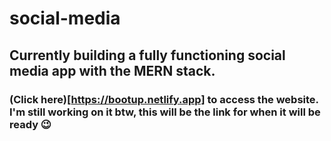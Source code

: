 # social-media


## Currently building a fully functioning social media app with the MERN stack.

### (Click here)[https://bootup.netlify.app] to access the website. I'm still working on it btw, this will be the link for when it will be ready 😉
